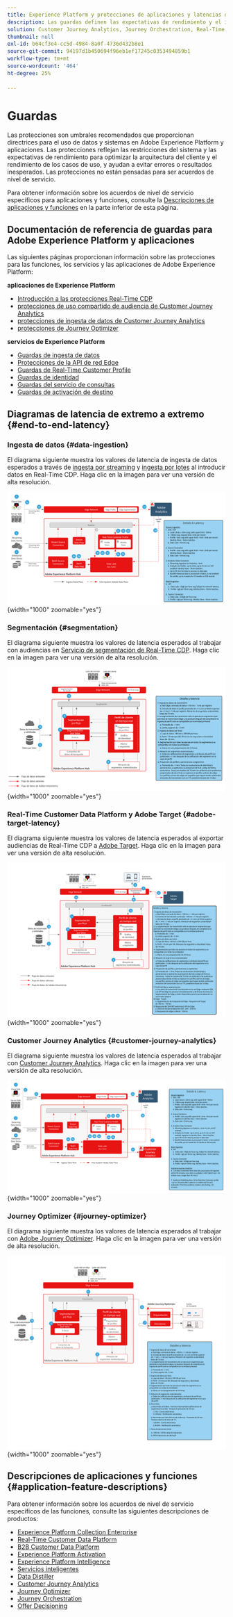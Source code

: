 ```yaml
---
title: Experience Platform y protecciones de aplicaciones y latencias de extremo a extremo
description: Las guardas definen las expectativas de rendimiento y el impacto para los componentes y servicios dentro de Adobe Experience Platform y las aplicaciones
solution: Customer Journey Analytics, Journey Orchestration, Real-Time Customer Data Platform
thumbnail: null
exl-id: b64cf3e4-cc5d-4984-8a0f-4736d432b8e1
source-git-commit: 94197d1b450694f96eb1ef17245c0353494859b1
workflow-type: tm+mt
source-wordcount: '464'
ht-degree: 25%

---
```


# Guardas

Las protecciones son umbrales recomendados que proporcionan directrices para el uso de datos y sistemas en Adobe Experience Platform y aplicaciones. Las protecciones reflejan las restricciones del sistema y las expectativas de rendimiento para optimizar la arquitectura del cliente y el rendimiento de los casos de uso, y ayudan a evitar errores o resultados inesperados. Las protecciones no están pensadas para ser acuerdos de nivel de servicio.

Para obtener información sobre los acuerdos de nivel de servicio específicos para aplicaciones y funciones, consulte la [Descripciones de aplicaciones y funciones](#application-feature-descriptions) en la parte inferior de esta página.


## Documentación de referencia de guardas para Adobe Experience Platform y aplicaciones

Las siguientes páginas proporcionan información sobre las protecciones para las funciones, los servicios y las aplicaciones de Adobe Experience Platform:

**aplicaciones de Experience Platform**

* [Introducción a las protecciones Real-Time CDP](https://experienceleague.adobe.com/docs/experience-platform/rtcdp/guardrails/overview.html)
* [protecciones de uso compartido de audiencia de Customer Journey Analytics](https://experienceleague.adobe.com/docs/analytics-platform/using/cja-components/audiences/publish.html?lang=es-ES#latency)
* [protecciones de ingesta de datos de Customer Journey Analytics](https://experienceleague.adobe.com/docs/experience-platform/sources/connectors/adobe-applications/analytics.html?lang=es-ES#what-is-the-expected-latency-for-analytics-data-on-platform%3F)
* [protecciones de Journey Optimizer](https://experienceleague.adobe.com/docs/journey-optimizer/using/get-started/guardrails.html?lang=es)

**servicios de Experience Platform**

* [Guardas de ingesta de datos](https://experienceleague.adobe.com/docs/experience-platform/ingestion/guardrails.html?lang=es)
* [Protecciones de la API de red Edge](https://experienceleague.adobe.com/docs/experience-platform/edge-network-server-api/guardrails.html?lang=es)
* [Guardas de Real-Time Customer Profile](https://experienceleague.adobe.com/docs/experience-platform/profile/guardrails.html?lang=es)
* [Guardas de identidad](https://experienceleague.adobe.com/docs/experience-platform/identity/guardrails.html?lang=es)
* [Guardas del servicio de consultas](https://experienceleague.adobe.com/docs/experience-platform/query/guardrails.html?lang=es)
* [Guardas de activación de destino](https://experienceleague.adobe.com/docs/experience-platform/destinations/guardrails.html?lang=es)

## Diagramas de latencia de extremo a extremo {#end-to-end-latency}

### Ingesta de datos {#data-ingestion}

El diagrama siguiente muestra los valores de latencia de ingesta de datos esperados a través de [ingesta por streaming](https://experienceleague.adobe.com/docs/experience-platform/ingestion/streaming/overview.html) y [ingesta por lotes](https://experienceleague.adobe.com/docs/experience-platform/ingestion/batch/getting-started.html?lang=es) al introducir datos en Real-Time CDP. Haga clic en la imagen para ver una versión de alta resolución.

![Información general visual de alto nivel sobre la ingesta de datos.](/help/blueprints/experience-platform/deployment/assets/aep_data_flow_guardrails.svg "Introducción visual de alto nivel a la ingesta de datos y valores de latencia"){width="1000" zoomable="yes"}

### Segmentación {#segmentation}

El diagrama siguiente muestra los valores de latencia esperados al trabajar con audiencias en [Servicio de segmentación de Real-Time CDP](https://experienceleague.adobe.com/docs/experience-platform/segmentation/home.html?lang=es). Haga clic en la imagen para ver una versión de alta resolución.

![Resumen visual de alto nivel de segmentación.](/help/blueprints/experience-platform/deployment/assets/segmentation_guardrails.svg "Información general visual de alto nivel de segmentación y valores de latencia"){width="1000" zoomable="yes"}

### Real-Time Customer Data Platform y Adobe Target {#adobe-target-latency}

El diagrama siguiente muestra los valores de latencia esperados al exportar audiencias de Real-Time CDP a [Adobe Target](https://experienceleague.adobe.com/docs/experience-platform/destinations/catalog/personalization/adobe-target-connection.html?lang=es). Haga clic en la imagen para ver una versión de alta resolución.

![Información general visual de alto nivel sobre la exportación a Adobe Target.](/help/blueprints/experience-platform/deployment/assets/RTCDP_Target_guardrails.svg "Exportar audiencias a valores de latencia e información general visual de alto nivel de Adobe Target"){width="1000" zoomable="yes"}

### Customer Journey Analytics     {#customer-journey-analytics}

El diagrama siguiente muestra los valores de latencia esperados al trabajar con [Customer Journey Analytics](https://experienceleague.adobe.com/docs/analytics-platform/using/cja-overview/cja-overview.html?lang=en). Haga clic en la imagen para ver una versión de alta resolución.

![Información general sobre el trabajo con Customer Journey Analytics visual de alto nivel.](/help/blueprints/experience-platform/deployment/assets/CJA_guardrails.svg "Uso de valores de latencia e información general visual de alto nivel de Customer Journey Analytics"){width="1000" zoomable="yes"}

### Journey Optimizer   {#journey-optimizer}

El diagrama siguiente muestra los valores de latencia esperados al trabajar con [Adobe Journey Optimizer](https://experienceleague.adobe.com/docs/journey-optimizer/using/get-started/get-started.html?lang=en). Haga clic en la imagen para ver una versión de alta resolución.

![Información general visual de alto nivel sobre el uso de Adobe Journey Optimizer.](/help/blueprints/experience-platform/deployment/assets/AJO_guardrails.svg "Uso de valores de latencia e información general visual de alto nivel de Adobe Journey Optimizer"){width="1000" zoomable="yes"}

## Descripciones de aplicaciones y funciones {#application-feature-descriptions}

Para obtener información sobre los acuerdos de nivel de servicio específicos de las funciones, consulte las siguientes descripciones de productos:

* [Experience Platform Collection Enterprise](https://helpx.adobe.com/es/legal/product-descriptions/adobe-experience-platform-collection-enterprise.html)
* [Real-Time Customer Data Platform](https://helpx.adobe.com/es/legal/product-descriptions/real-time-customer-data-platform.html)
* [B2B Customer Data Platform](https://helpx.adobe.com/es/legal/product-descriptions/adobe-experience-platform-b2b.html)
* [Experience Platform Activation](https://helpx.adobe.com/es/legal/product-descriptions/adobe-experience-platform0.html)
* [Experience Platform Intelligence](https://helpx.adobe.com/es/legal/product-descriptions/adobe-experience-platform-intelligence---product-description.html)
* [Servicios inteligentes](https://helpx.adobe.com/es/legal/product-descriptions/intelligent-services.html)
* [Data Distiller](https://helpx.adobe.com/es/legal/product-descriptions/data-distiller.html)
* [Customer Journey Analytics](https://helpx.adobe.com/es/legal/product-descriptions/customer-journey-analytics.html)
* [Journey Optimizer](https://helpx.adobe.com/es/legal/product-descriptions/adobe-journey-optimizer.html)
* [Journey Orchestration](https://helpx.adobe.com/es/legal/product-descriptions/journey-orchestration.html)
* [Offer Decisioning](https://helpx.adobe.com/es/legal/product-descriptions/offer-decisioning-app-service.html)
